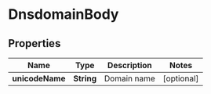 # DnsdomainBody

## Properties
Name | Type | Description | Notes
------------ | ------------- | ------------- | -------------
**unicodeName** | **String** | Domain name |  [optional]

